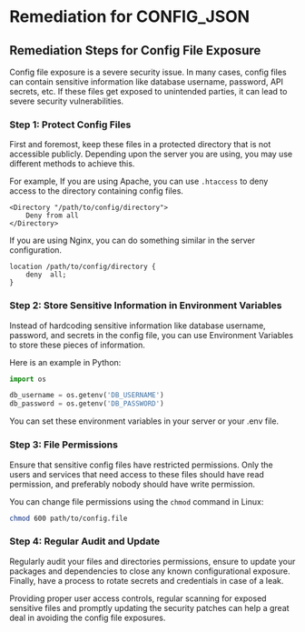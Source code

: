 # Remediation for CONFIG_JSON

## Remediation Steps for Config File Exposure

Config file exposure is a severe security issue. In many cases, config files can contain sensitive information like database username, password, API secrets, etc. If these files get exposed to unintended parties, it can lead to severe security vulnerabilities.

### Step 1: Protect Config Files
First and foremost, keep these files in a protected directory that is not accessible publicly. Depending upon the server you are using, you may use different methods to achieve this.

For example, If you are using Apache, you can use `.htaccess` to deny access to the directory containing config files.

```htaccess
<Directory "/path/to/config/directory">
    Deny from all
</Directory>
```
If you are using Nginx, you can do something similar in the server configuration.
```nginx
location /path/to/config/directory {
    deny  all;
}
```
### Step 2: Store Sensitive Information in Environment Variables
Instead of hardcoding sensitive information like database username, password, and secrets in the config file, you can use Environment Variables to store these pieces of information. 

Here is an example in Python:
```python
import os

db_username = os.getenv('DB_USERNAME')
db_password = os.getenv('DB_PASSWORD')
```
You can set these environment variables in your server or your .env file.

### Step 3: File Permissions
Ensure that sensitive config files have restricted permissions. Only the users and services that need access to these files should have read permission, and preferably nobody should have write permission. 

You can change file permissions using the `chmod` command in Linux:
```bash
chmod 600 path/to/config.file
```

### Step 4: Regular Audit and Update
Regularly audit your files and directories permissions, ensure to update your packages and dependencies to close any known configurational exposure. Finally, have a process to rotate secrets and credentials in case of a leak. 

Providing proper user access controls, regular scanning for exposed sensitive files and promptly updating the security patches can help a great deal in avoiding the config file exposures. 

